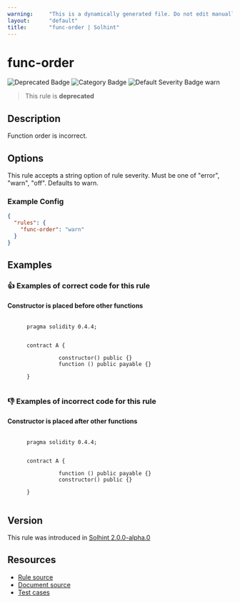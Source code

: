 ```yaml
---
warning:     "This is a dynamically generated file. Do not edit manually."
layout:      "default"
title:       "func-order | Solhint"
---
```


# func-order
![Deprecated Badge](https://img.shields.io/badge/-Deprecated-yellow)
![Category Badge](https://img.shields.io/badge/-Style%20Guide%20Rules-informational)
![Default Severity Badge warn](https://img.shields.io/badge/Default%20Severity-warn-yellow)
> This rule is **deprecated**


## Description
Function order is incorrect.

## Options
This rule accepts a string option of rule severity. Must be one of "error", "warn", "off". Defaults to warn.

### Example Config
```json
{
  "rules": {
    "func-order": "warn"
  }
}
```


## Examples
### 👍 Examples of **correct** code for this rule

#### Constructor is placed before other functions

```solidity

      pragma solidity 0.4.4;
        
        
      contract A {
        
                constructor() public {}
                function () public payable {}
            
      }
    
```

### 👎 Examples of **incorrect** code for this rule

#### Constructor is placed after other functions

```solidity

      pragma solidity 0.4.4;
        
        
      contract A {
        
                function () public payable {}
                constructor() public {}
            
      }
    
```

## Version
This rule was introduced in [Solhint 2.0.0-alpha.0](https://github.com/protofire/solhint/blob/v2.0.0-alpha.0)

## Resources
- [Rule source](https://github.com/protofire/solhint/blob/master/lib/rules/order/func-order.js)
- [Document source](https://github.com/protofire/solhint/blob/master/docs/rules/order/func-order.md)
- [Test cases](https://github.com/protofire/solhint/blob/master/test/rules/order/func-order.js)
